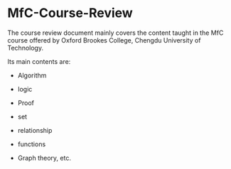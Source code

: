 # MfC-Course-Review

The course review document mainly covers the content taught in the MfC course offered by Oxford Brookes College, Chengdu University of Technology.

Its main contents are: 

* Algorithm
* logic
* Proof
* set
* relationship

* functions
* Graph theory, etc.
